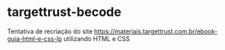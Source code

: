 # targettrust-becode
Tentativa de recriação do site https://materiais.targettrust.com.br/ebook-guia-html-e-css-lp utilizando HTML e CSS
